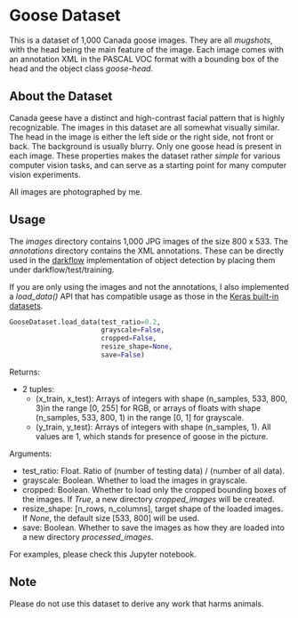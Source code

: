 # Goose Dataset

This is a dataset of 1,000 Canada goose images. They are all *mugshots*, with the head being the main feature of the image. Each image comes with an annotation XML in the PASCAL VOC format with a bounding box of the head and the object class *goose-head*. 

## About the Dataset

Canada geese have a distinct and high-contrast facial pattern that is highly recognizable. The images in this dataset are all somewhat visually similar. The head in the image is either the left side or the right side, not front or back. The background is usually blurry. Only one goose head is present in each image. These properties makes the dataset rather *simple* for various computer vision tasks, and can serve as a starting point for many computer vision experiments. 

All images are photographed by me.

## Usage

The *images* directory contains 1,000 JPG images of the size 800 x 533. The *annotations* directory contains the XML annotations. These can be directly used in the [darkflow](https://github.com/thtrieu/darkflow) implementation of object detection by placing them under darkflow/test/training. 

If you are only using the images and not the annotations, I also implemented a *load_data()* API that has compatible usage as those in the [Keras built-in datasets](https://keras.io/datasets/). 

```python
GooseDataset.load_data(test_ratio=0.2, 
                       grayscale=False, 
                       cropped=False, 
                       resize_shape=None, 
                       save=False)
```
Returns:
- 2 tuples:
  + (x_train, x_test): Arrays of integers with shape (n_samples, 533, 800, 3)in the range [0, 255] for RGB, or arrays of floats with shape (n_samples, 533, 800, 1) in the range [0, 1] for grayscale.
  + (y_train, y_test): Arrays of integers with shape (n_samples, 1). All values are 1, which stands for presence of goose in the picture.

Arguments:
- test_ratio: Float. Ratio of (number of testing data) / (number of all data).
- grayscale: Boolean. Whether to load the images in grayscale.
- cropped: Boolean. Whether to load only the cropped bounding boxes of the images. If *True*, a new directory *cropped_images* will be created.
- resize_shape: [n_rows, n_columns], target shape of the loaded images. If *None*, the default size [533, 800] will be used.
- save: Boolean. Whether to save the images as how they are loaded into a new directory *processed_images*.

For examples, please check this Jupyter notebook.

## Note

Please do not use this dataset to derive any work that harms animals.
